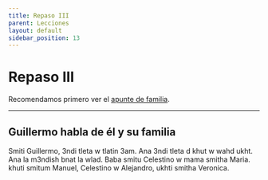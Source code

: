 ```yaml
---
title: Repaso III
parent: Lecciones
layout: default
sidebar_position: 13
---
```


# Repaso III

Recomendamos primero ver el [apunte de familia](../vocabulario/familia).

---

## Guillermo habla de él y su familia

Smiti Guillermo, 3ndi tleta w tlatin 3am. Ana 3ndi tleta d khut w wahd ukht. Ana la m3ndish bnat la wlad. Baba smitu Celestino w mama smitha Maria. khuti smitum Manuel, Celestino w Alejandro, ukhti smitha Veronica.  
